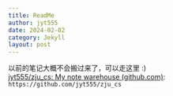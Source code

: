 ```yaml
---
title: ReadMe
author: jyt555
date: 2024-02-02
category: Jekyll
layout: post
---
```


以前的笔记大概不会搬过来了，可以走这里 :) <br/>
[jyt555/zju_cs: My note warehouse (github.com)](https://github.com/jyt555/zju_cs): `https://github.com/jyt555/zju_cs`
